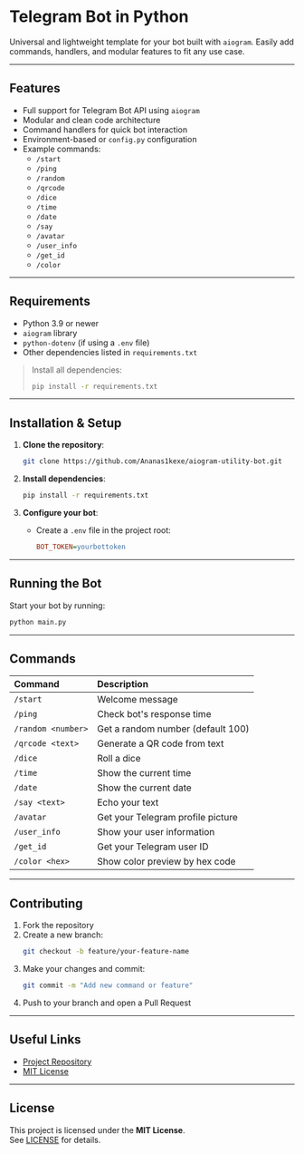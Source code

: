 
# Telegram Bot in Python

Universal and lightweight template for your bot built with `aiogram`. Easily add commands, handlers, and modular features to fit any use case.

---

## Features

- Full support for Telegram Bot API using `aiogram`
- Modular and clean code architecture
- Command handlers for quick bot interaction
- Environment-based or `config.py` configuration
- Example commands:
  - `/start`
  - `/ping`
  - `/random`
  - `/qrcode`
  - `/dice`
  - `/time`
  - `/date`
  - `/say`
  - `/avatar`
  - `/user_info`
  - `/get_id`
  - `/color`

---

## Requirements

- Python 3.9 or newer
- `aiogram` library
- `python-dotenv` (if using a `.env` file)
- Other dependencies listed in `requirements.txt`

> Install all dependencies:
> ```bash
> pip install -r requirements.txt
> ```

---

## Installation & Setup

1. **Clone the repository**:
   ```bash
   git clone https://github.com/Ananas1kexe/aiogram-utility-bot.git
   ```

2. **Install dependencies**:
   ```bash
   pip install -r requirements.txt
   ```

3. **Configure your bot**:
   - Create a `.env` file in the project root:
     ```ini
     BOT_TOKEN=yourbottoken
     ```

---

## Running the Bot

Start your bot by running:
```bash
python main.py
```

---

## Commands

| Command | Description |
|:--------|:------------|
| `/start` | Welcome message |
| `/ping` | Check bot's response time |
| `/random <number>` | Get a random number (default 100) |
| `/qrcode <text>` | Generate a QR code from text |
| `/dice` | Roll a dice |
| `/time` | Show the current time |
| `/date` | Show the current date |
| `/say <text>` | Echo your text |
| `/avatar` | Get your Telegram profile picture |
| `/user_info` | Show your user information |
| `/get_id` | Get your Telegram user ID |
| `/color <hex>` | Show color preview by hex code |

---

## Contributing

1. Fork the repository
2. Create a new branch:
   ```bash
   git checkout -b feature/your-feature-name
   ```
3. Make your changes and commit:
   ```bash
   git commit -m "Add new command or feature"
   ```
4. Push to your branch and open a Pull Request

---

## Useful Links

- [Project Repository](https://github.com/Ananas1kexe/aiogram-utility-bot)
- [MIT License](https://github.com/Ananas1kexe/aiogram-utility-bot/blob/main/LICENSE)

---

## License

This project is licensed under the **MIT License**.  
See [LICENSE](https://github.com/Ananas1kexe/aiogram-utility-bot/blob/main/LICENSE) for details.
